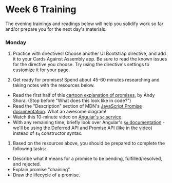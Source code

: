 # Week 6 Training

The evening trainings and readings below will help you solidify work so far and/or prepare you for the next day's materials.

### Monday 

1. Practice with directives!  Choose another UI Bootstrap directive, and add it to your Cards Against Assembly app. Be sure to read the known issues for the directive you choose. Try using the directive's settings to customize it for your page. 

1. Get ready for promises! Spend about 45-60 minutes researching and taking notes with the resources below.
  * Read the first half of  this [cartoon explanation of promises](http://andyshora.com/promises-angularjs-explained-as-cartoon.html), by Andy Shora. (Stop before "What does this look like in code?")
  * Read the "Description" section of MDN's [JavaScript Promise documentation](https://developer.mozilla.org/en-US/docs/Web/JavaScript/Reference/Global_Objects/Promise#Description). What an awesome diagram! 
  * Watch this 10-minute video on [Angular's `$q` service](https://www.youtube.com/watch?v=W2PBVEgMijo). 
  * With any remaining time, briefly look over Angular's [`$q` documentation](https://docs.angularjs.org/api/ng/service/$q) - we'll be using the Deferred API and Promise API (like in the video) instead of `$q` constructor syntax. 
 
1. Based on the resources above, you should be prepared to complete the following tasks:
  * Describe what it means for a promise to be pending, fulfilled/resolved, and rejected.
  * Explain promise "chaining". 
  * Draw the lifecycle of a promise. 

<!-- 
### Tuesday

1.

### Wednesday

1. 

### Thursday

1. 

### Weekend

1. 

* add a 3-5 sentence summary of how the training went for you to the top of the README on your master branch,
* add a link to the class repo at the top of the README on your master branch,
* push your changes to GitHub, and
* and add a link to your repo on the "My Work" section of your personal website.
-->

